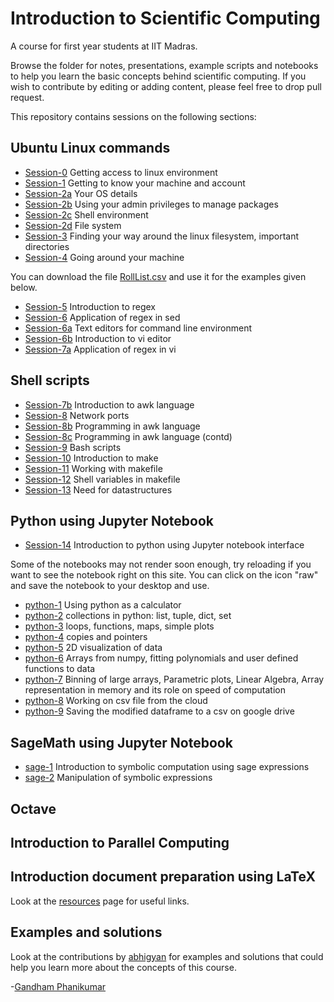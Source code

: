 # Introduction to Scientific Computing

A course for first year students at IIT Madras.

Browse the folder for notes, presentations, example scripts and notebooks to help you learn the basic concepts behind scientific computing. If you wish to contribute by editing or adding content, please feel free to drop pull request.

This repository contains sessions on the following sections:
## Ubuntu Linux commands
 * [Session-0](lessons/Session0.md) Getting access to linux environment
 * [Session-1](lessons/Session1.md) Getting to know your machine and account
 * [Session-2a](lessons/Session2a.md) Your OS details
 * [Session-2b](lessons/Session2b.md) Using your admin privileges to manage packages
 * [Session-2c](lessons/Session2c.md) Shell environment
 * [Session-2d](lessons/Session2d.md) File system
 * [Session-3](lessons/Session3.md) Finding your way around the linux filesystem, important directories
 * [Session-4](lessons/Session4.md) Going around your machine

You can download the file [RollList.csv](scripts/RollList.csv) and use it for the examples given below.

 * [Session-5](lessons/Session5.md) Introduction to regex
 * [Session-6](lessons/Session6.md) Application of regex in sed
 * [Session-6a](lessons/Session6a.md) Text editors for command line environment
 * [Session-6b](lessons/Session6b.md) Introduction to vi editor
 * [Session-7a](lessons/Session7a.md) Application of regex in vi

## Shell scripts
 * [Session-7b](lessons/Session7b.md) Introduction to awk language
 * [Session-8](lessons/Session8.md) Network ports
 * [Session-8b](lessons/Session8b.md) Programming in awk language
 * [Session-8c](lessons/Session8c.md) Programming in awk language (contd)
 * [Session-9](lessons/Session9.md) Bash scripts
 * [Session-10](lessons/Session10.md) Introduction to make
 * [Session-11](lessons/Session11.md) Working with makefile
 * [Session-12](lessons/Session12.md) Shell variables in makefile
 * [Session-13](lessons/Session13.md) Need for datastructures

## Python using Jupyter Notebook
 * [Session-14](lessons/Session14.md) Introduction to python using Jupyter notebook interface

Some of the notebooks may not render soon enough, try reloading if you want to see the notebook right on this site. You can click on the icon "raw" and save the notebook to your desktop and use. 

 * [python-1](notebooks/python-1.ipynb) Using python as a calculator
 * [python-2](notebooks/python-2.ipynb) collections in python: list, tuple, dict, set
 * [python-3](notebooks/python-3.ipynb) loops, functions, maps, simple plots
 * [python-4](notebooks/python-4.ipynb) copies and pointers
 * [python-5](notebooks/python-5.ipynb) 2D visualization of data
 * [python-6](notebooks/python-6.ipynb) Arrays from numpy, fitting polynomials and user defined functions to data
 * [python-7](notebooks/python-7.ipynb) Binning of large arrays, Parametric plots, Linear Algebra, Array representation in memory and its role on speed of computation
 * [python-8](notebooks/python-8.ipynb) Working on csv file from the cloud
 * [python-9](notebooks/python-9.md) Saving the modified dataframe to a csv on google drive

## SageMath using Jupyter Notebook
 * [sage-1](notebooks/sage-1.ipynb) Introduction to symbolic computation using sage expressions
 * [sage-2](notebooks/sage-2.ipynb) Manipulation of symbolic expressions

## Octave

## Introduction to Parallel Computing

## Introduction document preparation using LaTeX

Look at the [resources](resources.md) page for useful links.

## Examples and solutions

Look at the contributions by [abhigyan](abhigyan/README.md) for examples and solutions that could help you learn more about the concepts of this course.

-[Gandham Phanikumar](https://mme.iitm.ac.in/gphani/)
